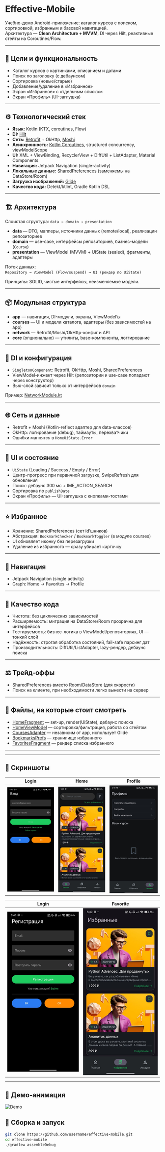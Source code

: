 # Effective-Mobile

Учебно-демо Android-приложение: каталог курсов с поиском, сортировкой, избранным и базовой навигацией.  
Архитектура — **Clean Architecture + MVVM**, DI через Hilt, реактивные стейты на Coroutines/Flow.

---

## 🌟 Цели и функциональность
- Каталог курсов с картинками, описанием и датами  
- Поиск по заголовку (с дебаунсом)  
- Сортировка (новые/старые)  
- Добавление/удаление в «Избранное»  
- Экран «Избранное» с отдельным списком  
- Экран «Профиль» (UI-заглушка)  

---

## ⚙️ Технологический стек
- **Язык:** Kotlin (KTX, coroutines, Flow)  
- **DI:** [Hilt](app/src/main/java/com/effective/effectivemobile/di/NetworkModule.kt)  
- **Сеть:** [Retrofit](network/src/main/java/com/effective/core/network/api/CoursesApi.kt) + OkHttp, [Moshi](network/src/main/java/com/effective/core/network/di/NetworkModule.kt)  
- **Асинхронность:** [Kotlin Coroutines](app/src/main/java/com/effective/effectivemobile/ui/home/HomeViewModel.kt), structured concurrency, viewModelScope  
- **UI:** XML + ViewBinding, RecyclerView + DiffUtil + ListAdapter, Material Components  
- **Навигация:** Jetpack Navigation (single-activity)  
- **Локальные данные:** [SharedPreferences](app/src/main/java/com/effective/effectivemobile/data/BookmarksPrefs.kt) (заменяемы на DataStore/Room)  
- **Загрузка изображений:** [Glide](courses/src/main/java/com/effective/courses/ui/CoursesAdapter.kt)  
- **Качество кода:** Detekt/ktlint, Gradle Kotlin DSL  

---

## 🏗 Архитектура
Слоистая структура: `data → domain → presentation`

- **data** — DTO, мапперы, источники данных (remote/local), реализации репозиториев  
- **domain** — use-case, интерфейсы репозиториев, бизнес-модели (`Course`)  
- **presentation** — ViewModel (MVVM) + UiState (sealed), фрагменты, адаптеры  

Поток данных:  
`Repository → ViewModel (Flow/suspend) → UI (рендер по UiState)`  

Принципы: SOLID, чистые интерфейсы, неизменяемые модели.

---

## 📦 Модульная структура
- **app** — навигация, DI-модули, экраны, ViewModel’ы  
- **courses** — UI и модели каталога, адаптеры (без зависимостей на app)  
- **network** — Retrofit/Moshi/OkHttp-конфиг и API  
- **core** (опционально) — утилиты, base-компоненты, логгирование  

---

## 🔌 DI и конфигурация
- `SingletonComponent`: Retrofit, OkHttp, Moshi, SharedPreferences  
- ViewModel-инжект через Hilt (репозитории и use-case попадают через конструктор)  
- Вью-слой зависит только от интерфейсов `domain`  

Пример: [NetworkModule.kt](network/src/main/java/com/effective/core/network/di/NetworkModule.kt)  

---

## 🌐 Сеть и данные
- Retrofit + Moshi (Kotlin-reflect адаптер для data-классов)  
- OkHttp: логирование (debug), таймауты, перехватчики  
- Ошибки маппятся в `HomeUiState.Error`  

---

## 🎨 UI и состояние
- `UiState` (Loading / Success / Empty / Error)  
- Центр-прогресс при первичной загрузке, SwipeRefresh для обновления  
- Поиск: дебаунс 300 мс + IME_ACTION_SEARCH  
- Сортировка по `publishDate`  
- Экран «Профиль» — UI-заглушка с кнопками-тостами  

---

## ⭐️ Избранное
- Хранение: SharedPreferences (сет id’шников)  
- Абстракция: `BookmarkChecker` / `BookmarkToggler` (в модуле courses)  
- UI обновляет иконку без перезагрузки  
- Удаление из избранного — сразу убирает карточку  

---

## 🧭 Навигация
- Jetpack Navigation (single activity)  
- Graph: Home → Favorites → Profile  

---

## 📑 Качество кода
- Чистота: без циклических зависимостей  
- Расширяемость: миграция на DataStore/Room прозрачна для интерфейсов  
- Тестируемость: бизнес-логика в ViewModel/репозиториях, UI — тонкий слой  
- Надёжность: строгая обработка состояний, fail-safe парсинг дат  
- Производительность: DiffUtil/ListAdapter, lazy-рендер, дебаунс поиска  

---

## ⚖️ Трейд-оффы
- SharedPreferences вместо Room/DataStore (для скорости)  
- Поиск на клиенте, при необходимости легко вынести на сервер  

---

## 🔎 Файлы, на которые стоит смотреть
- [HomeFragment](app/src/main/java/com/effective/effectivemobile/ui/home/HomeFragment.kt) — set-up, render(UiState), дебаунс поиска  
- [HomeViewModel](app/src/main/java/com/effective/effectivemobile/ui/home/HomeViewModel.kt) — сортировка/фильтрация, работа со стейтом  
- [CoursesAdapter](courses/src/main/java/com/effective/courses/ui/CoursesAdapter.kt) — независим от app, использует Glide  
- [BookmarksPrefs](app/src/main/java/com/effective/effectivemobile/data/BookmarksPrefs.kt) — хранилище избранного  
- [FavoritesFragment](app/src/main/java/com/effective/effectivemobile/ui/favorites/FavoritesFragment.kt) — рендер списка избранного  

---

---

## 📸 Скриншоты

| Login | Home | Profile |
|------|---------|-----------|
| ![Login](1.jpeg) | ![Home](3.jpeg) | ![Profile](2.jpeg) |

| Login | Favorite |
|-------|---------|
| ![Login](4.jpeg) | ![Favorite](5.jpeg) |


---

## 🎥 Демо-анимация

![Demo](docs/screens/demo.gif)


## 🚀 Сборка и запуск
```bash
git clone https://github.com/username/effective-mobile.git
cd effective-mobile
./gradlew assembleDebug
